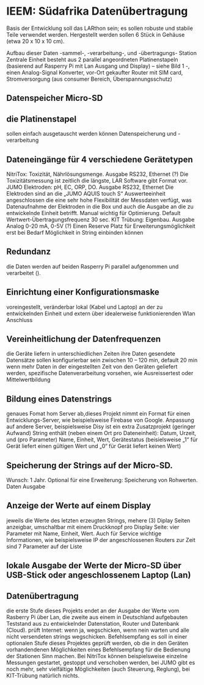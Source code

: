 # IEEM: Südafrika Datenübertragung

Basis der Entwicklung soll das LARthon sein; es sollen robuste und stabile Teile verwendet werden. Hergestellt werden sollen 6 Stück in Gehäuse (etwa 20 x 10 x 10 cm).

Aufbau dieser Daten -sammel-, -verarbeitung-, und -übertragungs- Station
Zentrale Einheit besteht aus 2 parallel angeordneten Platinenstapeln (basierend auf Rasperry Pi mit Lan Ausgang und Display) – siehe Bild 1 -, einen Analog-Signal Konverter,  vor-Ort gekaufter Router mit SIM card, Stromversorgung (aus consumer Bereich, Überspannungsschutz)

## Datenspeicher Micro-SD

## die Platinenstapel

 sollen einfach ausgetauscht werden können Datenspeicherung und -verarbeitung

## Dateneingänge für 4 verschiedene Gerätetypen

NitriTox: Toxizität, Nährlösungsmenge. Ausgabe RS232, Ethernet (?)
Die Toxizitätsmessung ist zeitlich die längste, LAR Software gibt Format vor.
JUMO Elektroden: pH, EC, ORP, DO. Ausgabe RS232, Ethernet
Die Elektroden sind an die „JUMO AQUIS touch S“ Auswerteeinheit angeschlossen die eine sehr hohe Flexibilität der Messdaten verfügt, was Datenaufnahme der Elektroden in die Box und auch die Ausgabe an die zu entwickelnde Einheit betrifft. Manual wichtig für Optimierung. Default Wertwert-Übertragungsfrequenz 30 sec.
KIT Trübung: Eigenbau. Ausgabe Analog 0-20 mA, 0-5V (?)
Einen Reserve Platz für Erweiterungsmöglichkeit
erst bei Bedarf Möglichkeit in String einbinden können

## Redundanz

die Daten werden auf beiden Rasperry Pi parallel aufgenommen und verarbeitet ().

## Einrichtung einer Konfigurationsmaske

voreingestellt, veränderbar lokal (Kabel und Laptop) an der zu entwickelnden Einheit und extern über idealerweise funktionierenden Wlan Anschluss

## Vereinheitlichung der Datenfrequenzen

die Geräte liefern in unterschiedlichen Zeiten ihre Daten
gesendete Datensätze sollen konfigurierbar sein zwischen 10 – 120 min, default 20 min
wenn mehr Daten in der eingestellten Zeit von den Geräten geliefert werden, spezifische Datenverarbeitung vorsehen, wie Ausreissertest oder Mittelwertbildung

## Bildung eines Datenstrings

genaues Fomat hom Server ab,dieses Projekt nimmt ein Format für einen Entwicklungs-Server, wie beispielsweise Firebase von Google. Anpassung auf andere Server, beispielsweise Disy ist ein extra Zusatzprojekt (geringer Aufwand)
String enthält (neben einem Ort pro Dateneinheit): Datum, Urzeit, und (pro Parameter) Name, Einheit, Wert, Gerätestatus (beisielsweise „1“ für Gerät liefert einen gültigen Wert und „0“ für Gerät liefert keinen Wert)

## Speicherung der Strings auf der Micro-SD.

Wunsch: 1 Jahr. Optional für eine Erweiterung: Speicherung von Rohwerten. Daten Ausgabe

## Anzeige der Werte auf einem Display

jeweils die Werte des letzten erzeugten Strings, mehere (3) Diplay Seiten anzeigbar, umschaltbar mit einem Druckknopf 
pro Display Seite: vier Parameter mit Name, Einheit, Wert. Auch für Service wichtige Informationen, wie beispielsweise IP der angeschlossenen Routers
zur Zeit sind 7 Parameter auf der Liste

## lokale Ausgabe der Werte der Micro-SD über USB-Stick oder angeschlossenem Laptop (Lan)

## Datenübertragung

die erste Stufe dieses Projekts endet an der Ausgabe der Werte vom Rasberry Pi über Lan, die zweite aus einem in Deutschland aufgebauten Teststand aus zu entwickelnder Datenstation, Router und Datenbank (Cloud).
prüft Internet: wenn ja, wegschicken, wenn nein warten und alle nicht versendeten strings wegschicken.
Befehlsempfang
es soll in einer optionalen Stufe dieses Projektes geprüft werden, ob die in den Geräten vorhandendenen Möglichkeiten eines Befehlsempfang für die Bedienung der Stationen Sinn machen. Bei NitriTox können beispielsweise einzelne Messungen gestartet, gestoppt und verschoben werden, bei JUMO gibt es noch mehr, sehr vielfältige Möglichkeiten (auch Steuerung, Reglung), bei KIT-Trübung natürlich nichts.
